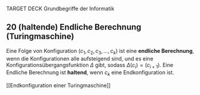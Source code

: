 TARGET DECK
Grundbegriffe der Informatik

20 (haltende) Endliche Berechnung (Turingmaschine)
---
Eine Folge von Konfiguration $(c_1,c_2,c_3,...,c_k)$ ist eine **endliche Berechnung**, wenn die Konfigurationen alle aufsteigend sind, und es eine Konfigurationsübergangsfunktion $\Delta$ gibt, sodass $\Delta(c_i) = (c_{i+1})$. Eine Endliche Berechnung ist **haltend**, wenn $c_k$ eine Endkonfiguration ist.
<!--ID: 1707401548146-->


[[Endkonfiguration einer Turingmaschine]]